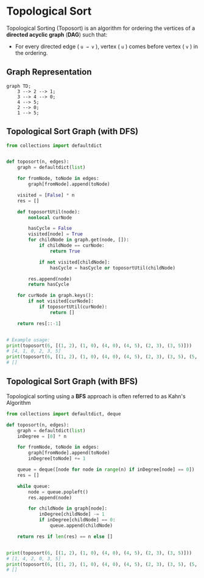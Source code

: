 # Topological Sort
Topological Sorting (Toposort) is an algorithm for ordering the vertices of a **directed acyclic graph** (**DAG**) such that:
- For every directed edge ( `u → v` ), vertex ( `u` ) comes before vertex ( `v` ) in the ordering.

## Graph Representation
```mermaid
graph TD;
    3 --> 2 --> 1;
    3 --> 4 --> 0;
    4 --> 5;
    2 --> 0;
    1 --> 5;
```

## Topological Sort Graph (with DFS)
```python
from collections import defaultdict


def toposort(n, edges):
    graph = defaultdict(list)

    for fromNode, toNode in edges:
        graph[fromNode].append(toNode)

    visited = [False] * n
    res = []

    def toposortUtil(node):
        nonlocal curNode

        hasCycle = False
        visited[node] = True
        for childNode in graph.get(node, []):
            if childNode == curNode:
                return True

            if not visited[childNode]:
                hasCycle = hasCycle or toposortUtil(childNode)

        res.append(node)
        return hasCycle

    for curNode in graph.keys():
        if not visited[curNode]:
            if toposortUtil(curNode):
                return []

    return res[::-1]


# Example usage:
print(toposort(6, [(1, 2), (1, 0), (4, 0), (4, 5), (2, 3), (3, 5)]))
# [4, 1, 0, 2, 3, 5]
print(toposort(6, [(1, 2), (1, 0), (4, 0), (4, 5), (2, 3), (3, 5), (5, 1)]))
# []
```

## Topological Sort Graph (with BFS)
Topological sorting using a **BFS** approach is often referred to as Kahn's Algorithm

```python
from collections import defaultdict, deque

def toposort(n, edges):
    graph = defaultdict(list)
    inDegree = [0] * n

    for fromNode, toNode in edges:
        graph[fromNode].append(toNode)
        inDegree[toNode] += 1

    queue = deque([node for node in range(n) if inDegree[node] == 0])
    res = []

    while queue:
        node = queue.popleft()
        res.append(node)

        for childNode in graph[node]:
            inDegree[childNode] -= 1
            if inDegree[childNode] == 0:
                queue.append(childNode)

    return res if len(res) == n else []


print(toposort(6, [(1, 2), (1, 0), (4, 0), (4, 5), (2, 3), (3, 5)]))
# [1, 4, 2, 0, 3, 5]
print(toposort(6, [(1, 2), (1, 0), (4, 0), (4, 5), (2, 3), (3, 5), (5, 1)]))
# []
```
